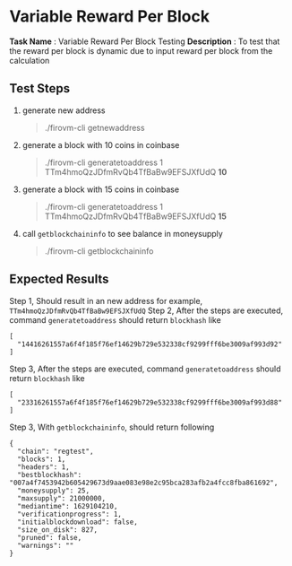 

# Variable Reward Per Block

**Task Name** : Variable Reward Per Block Testing
**Description** : To test that the reward per block is dynamic due to input reward per block from the calculation


## Test Steps

1. generate new address
	> ./firovm-cli getnewaddress
	 
2. generate a block with 10 coins in coinbase
	> ./firovm-cli generatetoaddress 1 TTm4hmoQzJDfmRvQb4TfBaBw9EFSJXfUdQ **10**

3. generate a block with 15 coins in coinbase
	> ./firovm-cli generatetoaddress 1 TTm4hmoQzJDfmRvQb4TfBaBw9EFSJXfUdQ **15**
	
4. call `getblockchaininfo` to see balance in moneysupply
	> ./firovm-cli getblockchaininfo
	
## Expected Results

Step 1, Should result in an new address for example, `TTm4hmoQzJDfmRvQb4TfBaBw9EFSJXfUdQ`
Step 2, After the steps are executed, command `generatetoaddress` should return `blockhash` like 

    [
      "14416261557a6f4f185f76ef14629b729e532338cf9299fff6be3009af993d92"
    ]
Step 3, After the steps are executed, command `generatetoaddress` should return `blockhash` like 

    [
      "23316261557a6f4f185f76ef14629b729e532338cf9299fff6be3009af993d88"
    ]

Step 3,  With `getblockchaininfo`, should return following

    {
      "chain": "regtest",
      "blocks": 1,
      "headers": 1,
      "bestblockhash": "007a4f7453942b605429673d9aae083e98e2c95bca283afb2a4fcc8fba861692",
      "moneysupply": 25,
      "maxsupply": 21000000,
      "mediantime": 1629104210,
      "verificationprogress": 1,
      "initialblockdownload": false,
      "size_on_disk": 827,
      "pruned": false,
      "warnings": ""
    }

